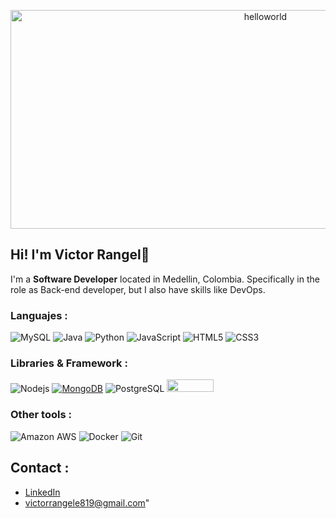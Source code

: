 <p align="center">
<img src="https://media4.giphy.com/media/0QLpmAqG2TyRIr6onk/giphy.gif" alt="helloworld" width=800px height=350px>
</p>

## Hi! I'm **Victor Rangel**👋

I'm a **Software Developer** located in Medellin, Colombia. Specifically in the role as Back-end developer, but I also have skills like DevOps.

### Languajes :
![MySQL](https://img.shields.io/badge/-MySQL-black?style=flat-square&logo=mysql)
![Java](https://img.shields.io/badge/-java-E34A86?style=flat-square&logo=openjdk)
![Python](https://img.shields.io/badge/-Python-ddd?style=flat-square&logo=python)
![JavaScript](https://img.shields.io/badge/-JavaScript-black?style=flat-square&logo=javascript)
![HTML5](https://img.shields.io/badge/-HTML5-E34F26?style=flat-square&logo=html5&logoColor=white)
![CSS3](https://img.shields.io/badge/-CSS3-1572B6?style=flat-square&logo=css3)

### Libraries & Framework :

![Nodejs](https://img.shields.io/badge/-Nodejs-black?style=flat-square&logo=Node.js)
<a href="#"><img alt="MongoDB" src ="https://img.shields.io/badge/MongoDB-%234ea94b.svg?logo=mongodb&logoColor=white"></a>
![PostgreSQL](https://img.shields.io/badge/-PostgreSQL-336791?style=flat-square&logo=postgresql)
<img src="https://img.shields.io/badge/spring-%236DB33F.svg?style=for-the-badge&logo=spring&logoColor=white" width="75px" height = "20">


### Other tools :

![Amazon AWS](https://img.shields.io/badge/Amazon%20AWS-232F3E?style=flat-square&logo=amazon-aws)
![Docker](https://img.shields.io/badge/-Docker-black?style=flat-square&logo=docker)
![Git](https://img.shields.io/badge/-Git-black?style=flat-square&logo=git)



## Contact :  

* [LinkedIn](https://www.linkedin.com/in/victorrangelromero/)
* victorrangele819@gmail.com"
